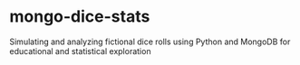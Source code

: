 # mongo-dice-stats
Simulating and analyzing fictional dice rolls using Python and MongoDB for educational and statistical exploration
